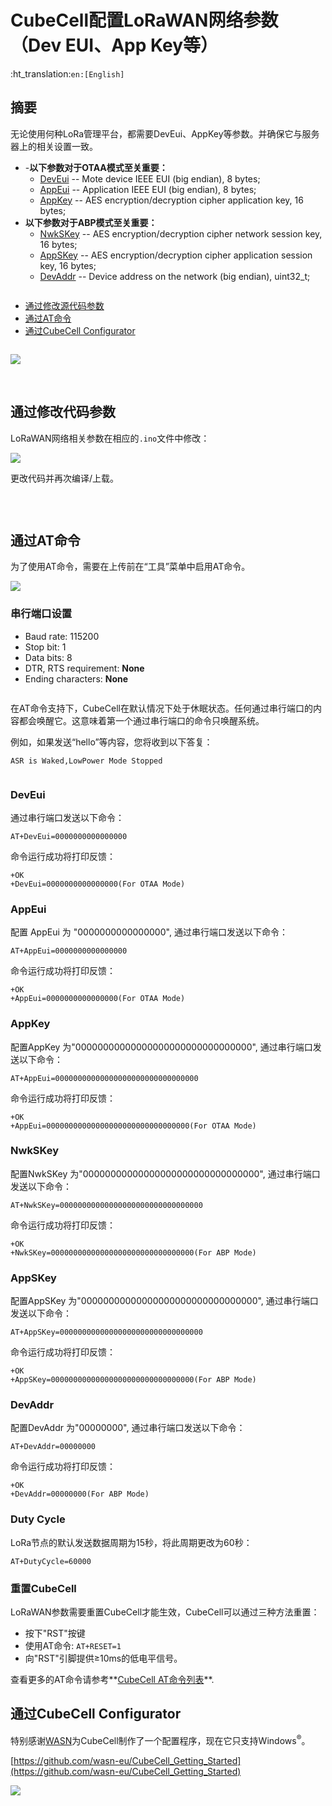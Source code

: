 # CubeCell配置LoRaWAN网络参数（Dev EUI、App Key等）
:ht_translation:`en:[English]`

## 摘要

无论使用何种LoRa管理平台，都需要DevEui、AppKey等参数。并确保它与服务器上的相关设置一致。

- -**以下参数对于OTAA模式至关重要：**
  - [DevEui](#deveui) -- Mote device IEEE EUI (big endian), 8 bytes;
  - [AppEui](#appeui) -- Application IEEE EUI (big endian), 8 bytes;
  - [AppKey](#appkey) -- AES encryption/decryption cipher application key, 16 bytes;
- **以下参数对于ABP模式至关重要：**
  - [NwkSKey](#nwkskey) -- AES encryption/decryption cipher network session key, 16 bytes;
  - [AppSKey](#appskey) -- AES encryption/decryption cipher application session key, 16 bytes;
  - [DevAddr](#devaddr) -- Device address on the network (big endian), uint32_t;

``` Tip:: 这有配置LoRaWAN网络参数的三种方法，请选择其中一种。

```

- [通过修改源代码参数](#id2)
- [通过AT命令](#at)
- [通过CubeCell Configurator](#cubecell-configurator)

```Tip:: 频段等参数需在"工具"中修改

```

![](img/config_parameter/04.png)

&nbsp;

## 通过修改代码参数

LoRaWAN网络相关参数在相应的`.ino`文件中修改：

![](img/config_parameter/03.png)

更改代码并再次编译/上载。

&nbsp;

``` Note:: 下面的两种方法需要AT命令支持。

```

## 通过AT命令

为了使用AT命令，需要在上传前在“工具”菜单中启用AT命令。

![](img/config_parameter/01.png)

### 串行端口设置

- Baud rate: 115200
- Stop bit: 1
- Data bits: 8
- DTR, RTS requirement: **None**
- Ending characters: **None**

``` Note:: 确保串行监视器配置中没有结束字符或新行!

```

在AT命令支持下，CubeCell在默认情况下处于休眠状态。任何通过串行端口的内容都会唤醒它。这意味着第一个通过串行端口的命令只唤醒系统。

例如，如果发送“hello”等内容，您将收到以下答复：

`ASR is Waked,LowPower Mode Stopped`

``` Tip:: 我们以全为0为例

```

### DevEui

通过串行端口发送以下命令：

`AT+DevEui=0000000000000000`

命令运行成功将打印反馈：

```
+OK
+DevEui=0000000000000000(For OTAA Mode)
```

### AppEui

配置 AppEui 为 "0000000000000000", 通过串行端口发送以下命令：

`AT+AppEui=0000000000000000`

命令运行成功将打印反馈：

```
+OK
+AppEui=0000000000000000(For OTAA Mode)
```

### AppKey

配置AppKey 为"00000000000000000000000000000000", 通过串行端口发送以下命令：

`AT+AppEui=00000000000000000000000000000000`

命令运行成功将打印反馈：

```
+OK
+AppEui=00000000000000000000000000000000(For OTAA Mode)
```

### NwkSKey

配置NwkSKey 为"00000000000000000000000000000000", 通过串行端口发送以下命令：

`AT+NwkSKey=00000000000000000000000000000000`

命令运行成功将打印反馈：

```
+OK
+NwkSKey=00000000000000000000000000000000(For ABP Mode)
```

### AppSKey

配置AppSKey 为"00000000000000000000000000000000", 通过串行端口发送以下命令：

`AT+AppSKey=00000000000000000000000000000000`

命令运行成功将打印反馈：

```
+OK
+AppSKey=00000000000000000000000000000000(For ABP Mode)
```

### DevAddr

配置DevAddr 为"00000000", 通过串行端口发送以下命令：

`AT+DevAddr=00000000`

命令运行成功将打印反馈：

```
+OK
+DevAddr=00000000(For ABP Mode)
```

### Duty Cycle

LoRa节点的默认发送数据周期为15秒，将此周期更改为60秒：

`AT+DutyCycle=60000`

### 重置CubeCell

LoRaWAN参数需要重置CubeCell才能生效，CubeCell可以通过三种方法重置：

- 按下"RST"按键
- 使用AT命令: `AT+RESET=1`
- 向"RST"引脚提供≥10ms的低电平信号。

查看更多的AT命令请参考**[CubeCell AT命令列表](https://resource.heltec.cn/download/CubeCell/AT_Command_list_zh-CN/CubeCell_Series_AT_Command_User_Manual_zh_CN_V0.4.pdf)**.



## 通过CubeCell Configurator

特别感谢[WASN](https://github.com/wasn-eu)为CubeCell制作了一个配置程序，现在它只支持Windows<sup>®</sup>。

[https://github.com/wasn-eu/CubeCell_Getting_Started](https://github.com/wasn-eu/CubeCell_Getting_Started)

![](img/config_parameter/02.png)


